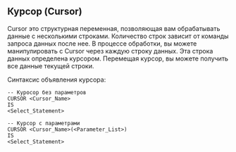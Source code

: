 ## Курсор (Cursor)

Cursor это структурная переменная, позволяющая вам обрабатывать данные с несколькими строками. 
Количество строк зависит от команды запроса данных после нее. 
В процессе обработки, вы можете манипулировать с  Cursor через каждую строку данных. 
Эта строка данных определена курсором. Перемещая курсор, вы можете получить все данные текущей строки.

Синтаксис объявления курсора:

```
-- Куросор без параметров
CURSOR <Cursor_Name>
IS
<Select_Statement>
 
-- Курсор с параметрами
CURSOR <Cursor_Name>(<Parameter_List>)
IS
<Select_Statement>
```


